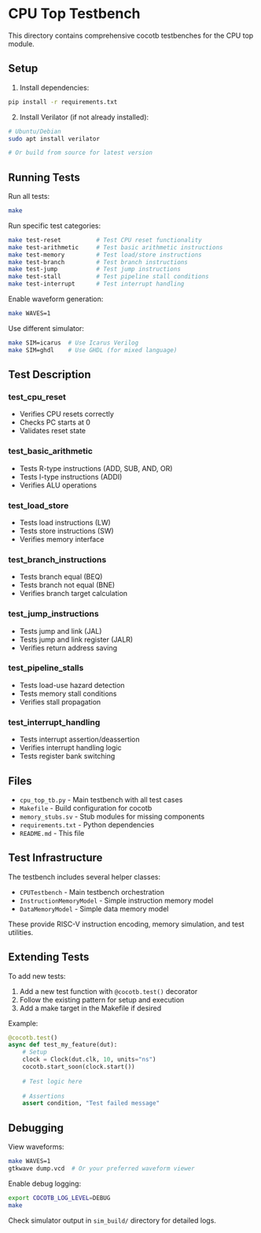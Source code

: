 # CPU Top Testbench

This directory contains comprehensive cocotb testbenches for the CPU top module.

## Setup

1. Install dependencies:
```bash
pip install -r requirements.txt
```

2. Install Verilator (if not already installed):
```bash
# Ubuntu/Debian
sudo apt install verilator

# Or build from source for latest version
```

## Running Tests

Run all tests:
```bash
make
```

Run specific test categories:
```bash
make test-reset          # Test CPU reset functionality
make test-arithmetic     # Test basic arithmetic instructions
make test-memory         # Test load/store instructions  
make test-branch         # Test branch instructions
make test-jump           # Test jump instructions
make test-stall          # Test pipeline stall conditions
make test-interrupt      # Test interrupt handling
```

Enable waveform generation:
```bash
make WAVES=1
```

Use different simulator:
```bash
make SIM=icarus  # Use Icarus Verilog
make SIM=ghdl    # Use GHDL (for mixed language)
```

## Test Description

### test_cpu_reset
- Verifies CPU resets correctly
- Checks PC starts at 0
- Validates reset state

### test_basic_arithmetic  
- Tests R-type instructions (ADD, SUB, AND, OR)
- Tests I-type instructions (ADDI)
- Verifies ALU operations

### test_load_store
- Tests load instructions (LW)
- Tests store instructions (SW)
- Verifies memory interface

### test_branch_instructions
- Tests branch equal (BEQ)
- Tests branch not equal (BNE)
- Verifies branch target calculation

### test_jump_instructions
- Tests jump and link (JAL)
- Tests jump and link register (JALR)
- Verifies return address saving

### test_pipeline_stalls
- Tests load-use hazard detection
- Tests memory stall conditions
- Verifies stall propagation

### test_interrupt_handling
- Tests interrupt assertion/deassertion
- Verifies interrupt handling logic
- Tests register bank switching

## Files

- `cpu_top_tb.py` - Main testbench with all test cases
- `Makefile` - Build configuration for cocotb
- `memory_stubs.sv` - Stub modules for missing components
- `requirements.txt` - Python dependencies
- `README.md` - This file

## Test Infrastructure

The testbench includes several helper classes:

- `CPUTestbench` - Main testbench orchestration
- `InstructionMemoryModel` - Simple instruction memory model
- `DataMemoryModel` - Simple data memory model

These provide RISC-V instruction encoding, memory simulation, and test utilities.

## Extending Tests

To add new tests:

1. Add a new test function with `@cocotb.test()` decorator
2. Follow the existing pattern for setup and execution
3. Add a make target in the Makefile if desired

Example:
```python
@cocotb.test()
async def test_my_feature(dut):
    # Setup
    clock = Clock(dut.clk, 10, units="ns")
    cocotb.start_soon(clock.start())
    
    # Test logic here
    
    # Assertions
    assert condition, "Test failed message"
```

## Debugging

View waveforms:
```bash  
make WAVES=1
gtkwave dump.vcd  # Or your preferred waveform viewer
```

Enable debug logging:
```bash
export COCOTB_LOG_LEVEL=DEBUG
make
```

Check simulator output in `sim_build/` directory for detailed logs.
